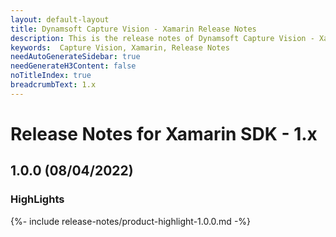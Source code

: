 ```yaml
---
layout: default-layout
title: Dynamsoft Capture Vision - Xamarin Release Notes
description: This is the release notes of Dynamsoft Capture Vision - Xamarin Edition.
keywords:  Capture Vision, Xamarin, Release Notes
needAutoGenerateSidebar: true
needGenerateH3Content: false
noTitleIndex: true
breadcrumbText: 1.x
---
```


# Release Notes for Xamarin SDK - 1.x

## 1.0.0 (08/04/2022)

### HighLights

{%- include release-notes/product-highlight-1.0.0.md -%}
